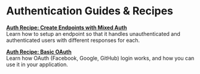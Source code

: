 # Authentication Guides & Recipes

[**Auth Recipe: Create Endpoints with Mixed Auth**](./recipe.mixed-auth.md)<br/>
Learn how to setup an endpoint so that it handles unauthenticated and authenticated users with different responses for each.

[**Auth Recipe: Basic OAuth**](./recipe.oauth-basic.md)<br/>
Learn how OAuth (Facebook, Google, GitHub) login works, and how you can use it in your application.